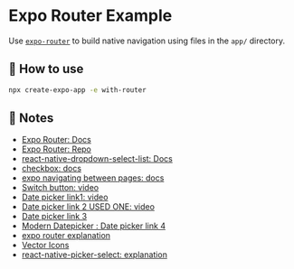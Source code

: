 # Expo Router Example

Use [`expo-router`](https://expo.github.io/router) to build native navigation using files in the `app/` directory.

## 🚀 How to use

```sh
npx create-expo-app -e with-router
```

## 📝 Notes

- [Expo Router: Docs](https://expo.github.io/router)
- [Expo Router: Repo](https://github.com/expo/router)
- [react-native-dropdown-select-list: Docs](https://www.npmjs.com/package/react-native-dropdown-select-list)
- [checkbox: docs](https://callstack.github.io/react-native-paper/docs/components/Checkbox/)
- [expo navigating between pages: docs](https://docs.expo.dev/router/navigating-pages/)
- [Switch button: video](https://www.youtube.com/watch?v=vfFSoTvJsV4)
- [Date picker link1: video](https://www.youtube.com/watch?v=UEfFjfW7Zes)
- [Date picker link 2 USED ONE: video](https://www.youtube.com/watch?v=1h0cHWyf2Bk)
- [Date picker link 3](https://github.com/bizzara/rncomponents/blob/main/date-picker/App.js)
- [Modern Datepicker : Date picker link 4](https://hosseinshabani.github.io/react-native-modern-datepicker/)
- [expo router explanation](https://www.youtube.com/watch?v=IhzrgITqOWE)
- [Vector Icons](https://oblador.github.io/react-native-vector-icons/)
- [react-native-picker-select: explanation](https://blog.logrocket.com/how-to-use-react-native-picker-select/)